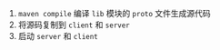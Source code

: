 1. `maven compile` 编译 `lib` 模块的 `proto` 文件生成源代码
2. 将源码复制到 `client` 和 `server`
3. 启动 `server` 和 `client` 